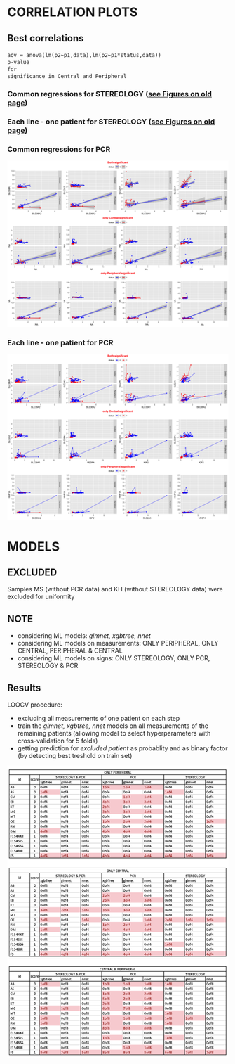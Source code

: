 # CORRELATION PLOTS
## Best correlations 
```
aov = anova(lm(p2~p1,data),lm(p2~p1*status,data))
p-value
fdr 
significance in Central and Peripheral
```

### Common regressions for STEREOLOGY ([see Figures on old page](old_page.md))
### Each line - one patient for STEREOLOGY  ([see Figures on old page](old_page.md))

### Common regressions for PCR
![Image](./images/pcr_1_best_regressions.png)

### Each line - one patient for PCR
![Image](./images/pcr_1_best_regressions2.png)

# MODELS

## EXCLUDED
Samples MS (without PCR data) and KH (without STEREOLOGY data) were excluded for uniformity
## NOTE
- considering ML models: *glmnet, xgbtree, nnet*
- considering ML models on measurements: ONLY PERIPHERAL, ONLY CENTRAL, PERIPHERAL & CENTRAL
- considering ML models on signs: ONLY STEREOLOGY, ONLY PCR, STEREOLOGY	& PCR

## Results

LOOCV procedure:
- excluding all measurements of one patient on each step
- train the *glmnet, xgbtree, nnet* models on all measurements of the remaining patients (allowing model to select hyperparameters with cross-validation for 5 folds)
- getting prediction for *excluded patient* as probablity and as binary factor (by detecting best treshold on train set)

![Image](./images/all_results.png)


                          











